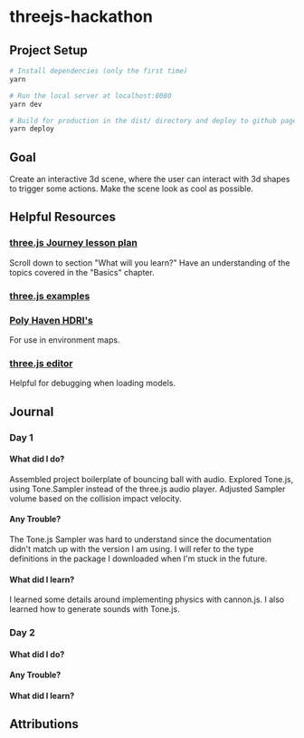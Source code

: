 # threejs-hackathon

## Project Setup

```bash
# Install dependencies (only the first time)
yarn

# Run the local server at localhost:8080
yarn dev

# Build for production in the dist/ directory and deploy to github pages
yarn deploy
```

## Goal

Create an interactive 3d scene, where the user can interact with 3d shapes to trigger some actions. Make the scene look as cool as possible.

## Helpful Resources

### [three.js Journey lesson plan](https://threejs-journey.com/)

Scroll down to section "What will you learn?" Have an understanding of the topics covered in the "Basics" chapter.

### [three.js examples](https://threejs.org/examples/)

### [Poly Haven HDRI's](https://polyhaven.com/hdris)

For use in environment maps.

### [three.js editor](https://threejs.org/editor/)

Helpful for debugging when loading models.

## Journal

### Day 1

#### What did I do?

Assembled project boilerplate of bouncing ball with audio. Explored Tone.js, using Tone.Sampler instead of the three.js audio player. Adjusted Sampler volume based on the collision impact velocity.

#### Any Trouble?

The Tone.js Sampler was hard to understand since the documentation didn't match up with the version I am using. I will refer to the type definitions in the package I downloaded when I'm stuck in the future.

#### What did I learn?

I learned some details around implementing physics with cannon.js. I also learned how to generate sounds with Tone.js.

### Day 2

#### What did I do?

#### Any Trouble?

#### What did I learn?

## Attributions
